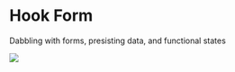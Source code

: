 # Hook Form

Dabbling with forms, presisting data, and functional states

![](https://github.com/lisabroadhead/MERN/blob/main/react/prop-up-functional-components/Screen%20Shot%202022-03-09%20at%201.58.21%20PM.png)
